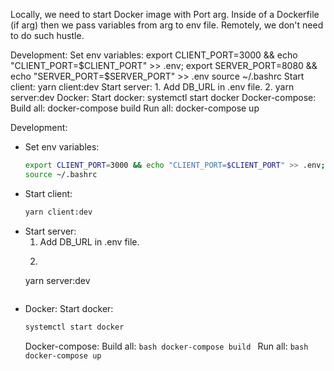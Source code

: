 Locally, we need to start Docker image with Port arg.
Inside of a Dockerfile (if arg) then we pass variables from arg to env file.
Remotely, we don't need to do such hustle.

Development:
Set env variables:
export CLIENT_PORT=3000 && echo "CLIENT_PORT=$CLIENT_PORT" >> .env; export SERVER_PORT=8080 && echo "SERVER_PORT=$SERVER_PORT" >> .env
source ~/.bashrc
Start client:
yarn client:dev
Start server: 1. Add DB_URL in .env file. 2. yarn server:dev
Docker:
Start docker:
systemctl start docker
Docker-compose:
Build all:
docker-compose build
Run all:
docker-compose up

Development:
  - Set env variables:
    ```bash
    export CLIENT_PORT=3000 && echo "CLIENT_PORT=$CLIENT_PORT" >> .env; export SERVER_PORT=8080 && echo "SERVER_PORT=$SERVER_PORT" >> .env
    source ~/.bashrc
    ```
  - Start client:
    ```bash
    yarn client:dev
    ```
  - Start server:
    1. Add DB_URL in .env file.
    2. ```bash
      yarn server:dev
      ```
  - Docker:
    Start docker:
      ```bash
      systemctl start docker
      ```
    Docker-compose:
      Build all:
        ```bash
        docker-compose build
        ```
      Run all:
        ```bash
        docker-compose up
        ```
